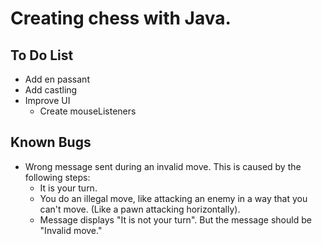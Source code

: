# Creating chess with Java.

## To Do List
* Add en passant
* Add castling
* Improve UI
  * Create mouseListeners

## Known Bugs
* Wrong message sent during an invalid move. This is caused by the following steps:
  * It is your turn.
  * You do an illegal move, like attacking an enemy in a way that you can't move. (Like a pawn attacking horizontally).
  * Message displays "It is not your turn". But the message should be "Invalid move."
 
